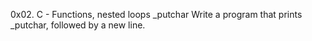 0x02. C - Functions, nested loops
_putchar
Write a program that prints _putchar, followed by a new line.

